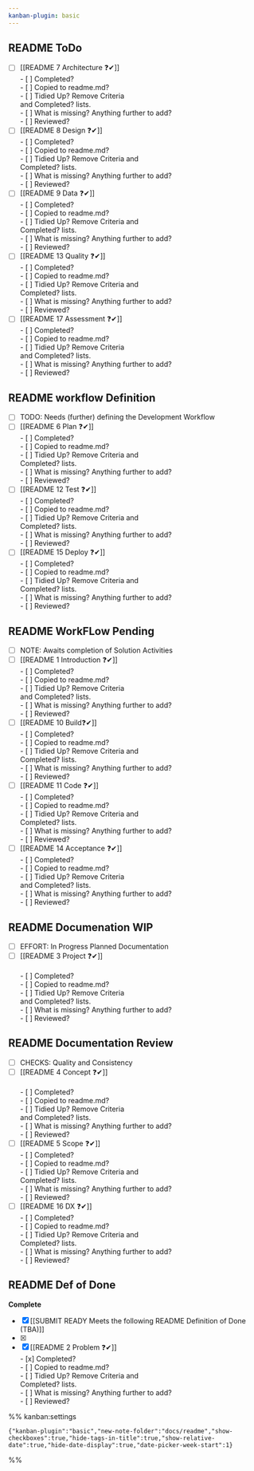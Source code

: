 ```yaml
---
kanban-plugin: basic
---
```


## README ToDo

-   [ ] [[README 7 Architecture ❓✔]]<br>- [ ] Completed?<br>- [ ] Copied to readme.md?<br>- [ ] Tidied Up? Remove
        Criteria<br> and Completed? lists.<br>- [ ] What is missing? Anything further to add?<br>- [ ] Reviewed?
-   [ ] [[README 8 Design ❓✔]]<br>- [ ] Completed?<br>- [ ] Copied to readme.md?<br>- [ ] Tidied Up? Remove Criteria
        and<br> Completed? lists.<br>- [ ] What is missing? Anything further to add?<br>- [ ] Reviewed?
-   [ ] [[README 9 Data ❓✔]]<br>- [ ] Completed?<br>- [ ] Copied to readme.md?<br>- [ ] Tidied Up? Remove Criteria and<br>
        Completed? lists.<br>- [ ] What is missing? Anything further to add?<br>- [ ] Reviewed?
-   [ ] [[README 13 Quality ❓✔]]<br>- [ ] Completed?<br>- [ ] Copied to readme.md?<br>- [ ] Tidied Up? Remove Criteria
        and<br> Completed? lists.<br>- [ ] What is missing? Anything further to add?<br>- [ ] Reviewed?
-   [ ] [[README 17 Assessment ❓✔]]<br>- [ ] Completed?<br>- [ ] Copied to readme.md?<br>- [ ] Tidied Up? Remove
        Criteria<br> and Completed? lists.<br>- [ ] What is missing? Anything further to add?<br>- [ ] Reviewed?

## README workflow Definition

-   [ ] TODO: Needs (further) defining the Development Workflow
-   [ ] [[README 6 Plan ❓✔]]<br>- [ ] Completed?<br>- [ ] Copied to readme.md?<br>- [ ] Tidied Up? Remove Criteria and<br>
        Completed? lists.<br>- [ ] What is missing? Anything further to add?<br>- [ ] Reviewed?
-   [ ] [[README 12 Test ❓✔]]<br>- [ ] Completed?<br>- [ ] Copied to readme.md?<br>- [ ] Tidied Up? Remove Criteria
        and<br> Completed? lists.<br>- [ ] What is missing? Anything further to add?<br>- [ ] Reviewed?
-   [ ] [[README 15 Deploy ❓✔]]<br>- [ ] Completed?<br>- [ ] Copied to readme.md?<br>- [ ] Tidied Up? Remove Criteria
        and<br> Completed? lists.<br>- [ ] What is missing? Anything further to add?<br>- [ ] Reviewed?

## README WorkFLow Pending

-   [ ] NOTE: Awaits completion of Solution Activities
-   [ ] [[README 1 Introduction ❓✔]]<br>- [ ] Completed?<br>- [ ] Copied to readme.md?<br>- [ ] Tidied Up? Remove
        Criteria<br> and Completed? lists.<br>- [ ] What is missing? Anything further to add?<br>- [ ] Reviewed?
-   [ ] [[README 10 Build❓✔]]<br>- [ ] Completed?<br>- [ ] Copied to readme.md?<br>- [ ] Tidied Up? Remove Criteria
        and<br> Completed? lists.<br>- [ ] What is missing? Anything further to add?<br>- [ ] Reviewed?
-   [ ] [[README 11 Code ❓✔]]<br>- [ ] Completed?<br>- [ ] Copied to readme.md?<br>- [ ] Tidied Up? Remove Criteria
        and<br> Completed? lists.<br>- [ ] What is missing? Anything further to add?<br>- [ ] Reviewed?
-   [ ] [[README 14 Acceptance ❓✔]]<br>- [ ] Completed?<br>- [ ] Copied to readme.md?<br>- [ ] Tidied Up? Remove
        Criteria<br> and Completed? lists.<br>- [ ] What is missing? Anything further to add?<br>- [ ] Reviewed?

## README Documenation WIP

-   [ ] EFFORT: In Progress Planned Documentation
-   [ ] [[README 3 Project ❓✔]]<br><br>- [ ] Completed?<br>- [ ] Copied to readme.md?<br>- [ ] Tidied Up? Remove
        Criteria<br> and Completed? lists.<br>- [ ] What is missing? Anything further to add?<br>- [ ] Reviewed?

## README Documentation Review

-   [ ] CHECKS: Quality and Consistency
-   [ ] [[README 4 Concept ❓✔]]<br><br>- [ ] Completed?<br>- [ ] Copied to readme.md?<br>- [ ] Tidied Up? Remove
        Criteria<br> and Completed? lists.<br>- [ ] What is missing? Anything further to add? <br>- [ ] Reviewed?
-   [ ] [[README 5 Scope ❓✔]]<br>- [ ] Completed?<br>- [ ] Copied to readme.md?<br>- [ ] Tidied Up? Remove Criteria
        and<br> Completed? lists.<br>- [ ] What is missing? Anything further to add?<br>- [ ] Reviewed?
-   [ ] [[README 16 DX ❓✔]]<br>- [ ] Completed?<br>- [ ] Copied to readme.md?<br>- [ ] Tidied Up? Remove Criteria and<br>
        Completed? lists.<br>- [ ] What is missing? Anything further to add?<br>- [ ] Reviewed?

## README Def of Done

**Complete**

-   [x] [[SUBMIT READY  Meets the following README Definition of Done (TBA)]]
-   [x]
-   [x] [[README 2 Problem ❓✔]]<br>- [x] Completed?<br>- [ ] Copied to readme.md?<br>- [ ] Tidied Up? Remove Criteria
        and<br> Completed? lists.<br>- [ ] What is missing? Anything further to add? <br>- [ ] Reviewed?

%% kanban:settings

```
{"kanban-plugin":"basic","new-note-folder":"docs/readme","show-checkboxes":true,"hide-tags-in-title":true,"show-relative-date":true,"hide-date-display":true,"date-picker-week-start":1}
```

%%
